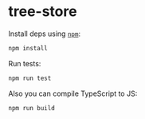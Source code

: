 # tree-store
Install deps using [`npm`](https://www.npmjs.com/package/jest):

```bash
npm install
```

Run tests:

```bash
npm run test
```

Also you can compile TypeScript to JS: 

```bash
npm run build
```
